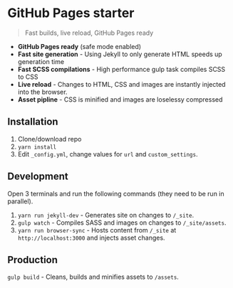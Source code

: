 # GitHub Pages starter
> Fast builds, live reload, GitHub Pages ready

* **GitHub Pages ready** (safe mode enabled)
* **Fast site generation** - Using Jekyll to only generate HTML speeds up generation time
* **Fast SCSS compilations** - High performance gulp task compiles SCSS to CSS
* **Live reload** - Changes to HTML, CSS and images are instantly injected into the browser.
* **Asset pipline** - CSS is minified and images are loselessy compressed

## Installation
1. Clone/download repo
2. `yarn install`
3. Edit `_config.yml`, change values for `url` and `custom_settings`.

## Development
Open 3 terminals and run the following commands (they need to be run in parallel).

1. `yarn run jekyll-dev` - Generates site on changes to `/_site`.
2. `gulp watch` - Compiles SASS and images on changes to `/_site/assets`.
3. `yarn run browser-sync` - Hosts content from `/_site` at `http://localhost:3000` and injects asset changes.

## Production
`gulp build` - Cleans, builds and minifies assets to `/assets`.
